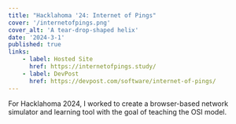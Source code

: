```yaml
---
title: "Hacklahoma '24: Internet of Pings"
cover: '/internetofpings.png'
cover_alt: 'A tear-drop-shaped helix'
date: '2024-3-1'
published: true
links:
    - label: Hosted Site
      href: https://internetofpings.study/
    - label: DevPost
      href: https://devpost.com/software/internet-of-pings/
---
```


For Hacklahoma 2024, I worked to create a browser-based network simulator and learning tool with the goal of teaching the OSI model.
